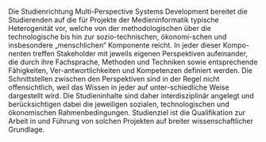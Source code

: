 Die Studienrichtung Multi-Perspective Systems Development bereitet die Studierenden auf die für Projekte der Medieninformatik typische Heterogenität vor, welche von der methodologischen über die technologische bis hin zur sozio-technischen, ökonomi-schen und insbesondere „menschlichen“ Komponente reicht. In jeder dieser Kompo-nenten treffen Stakeholder mit jeweils eigenen Perspektiven aufeinander, die durch ihre Fachsprache, Methoden und Techniken sowie entsprechende Fähigkeiten, Ver-antwortlichkeiten und Kompetenzen definiert werden. Die Schnittstellen zwischen den Perspektiven sind in der Regel nicht offensichtlich, weil das Wissen in jeder auf unter-schiedliche Weise dargestellt wird.  Die Studieninhalte sind daher interdisziplinär angelegt und berücksichtigen dabei die jeweiligen sozialen, technologischen und ökonomischen Rahmenbedingungen. Studienziel ist die Qualifikation zur Arbeit in und Führung von solchen Projekten auf breiter wissenschaftlicher Grundlage.  
